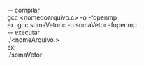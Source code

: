 -- compilar
    <br>
    gcc <nomedoarquivo.c> -o <nomequevocequer> -fopenmp
    <br>
    ex:
    gcc somaVetor.c -o somaVetor -fopenmp
    <br>
-- executar
    <br>
    ./<nomeArquivo.>
    <br>
    ex:
    <br>
    ./somaVetor